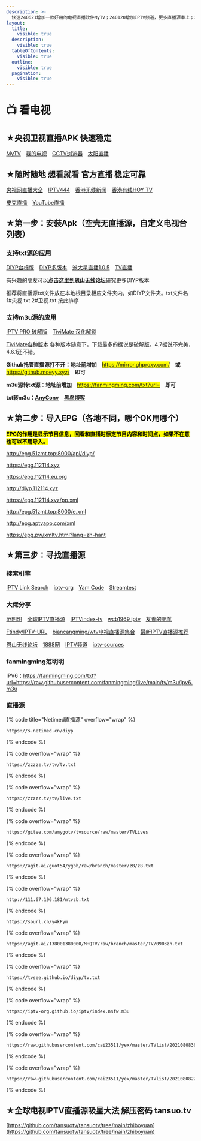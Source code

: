 ```yaml
---
description: >-
  快速240621增加一款好用的电视直播软件MyTV；240120增加IPTV频道，更多直播源奉上；240119增加两个央视卫视直播APK，适合不好折腾的朋友使用。
layout:
  title:
    visible: true
  description:
    visible: true
  tableOfContents:
    visible: true
  outline:
    visible: true
  pagination:
    visible: true
---
```


# 📺 看电视

## ★央视卫视直播APK 快速稳定

[MyTV](https://github.com/yaoxieyoulei/mytv-android)　[我的电视](https://github.com/lizongying/my-tv)　[CCTV浏览器](https://github.com/Eanya-Tonic/CCTV\_Viewer)　[太阳直播](https://tansuo.lanzoue.com/iwCRt241sdze)

## ★随时随地 想看就看 官方直播 稳定可靠

[央视网直播大全](https://tv.cctv.com/live)　[IPTV444](https://www.iptv444.com)　[香港无线新闻](https://news.tvb.com/tc/live/83)　[香港有线HOY TV](https://hoy.tv/live?channel\_no=77)

[皮克直播](https://piko.live/c/news)　[YouTube直播](https://www.youtube.com/results?search\_query=%E6%96%B0%E9%97%BB+%E7%9B%B4%E6%92%AD\&sp=EgJAAQ%253D%253D)

## ★第一步：安装Apk（空壳无直播源，自定义电视台列表）

### 支持txt源的应用

[DIYP台标版](https://tansuo.lanzoub.com/izIp40ve9ing)　[DIYP多版本](https://sharerw.lanzoui.com/b0aevufxe)　[派大星直播1.0.5](https://tansuo.lanzouo.com/ilBOj1kywj2j)　[TV直播](https://tansuo.lanzoub.com/iTGGy0qbhc7e)

有兴趣的朋友可以[**点击这里到恩山无线论坛**](https://www.right.com.cn/forum/thread-8280295-1-1.html)研究更多DIYP版本

推荐将直播源txt文件放在本地根目录相应文件夹内，如DIYP文件夹。txt文件名 1#央视.txt 2#卫视.txt 按此排序

### 支持m3u源的应用

[IPTV PRO 破解版](https://www.423down.com/9788.html)　[TiviMate 汉化解锁](https://tansuo.lanzoub.com/iCe7L0z3vweb)

[TiviMate各种版本](https://appel-hh.de/index.php?dir=apk/TiviMate/) 各种版本随意下，下载最多的据说是破解版。4.7据说不完美，4.6.1还不错。

**Github托管直播源打不开：地址前增加**　<mark style="color:red;">https://mirror.ghproxy.com/</mark>　**或**　<mark style="color:red;">https://github.moeyy.xyz/</mark>　**即可**

**m3u源转txt源：地址前增加**　<mark style="color:red;">https://fanmingming.com/txt?url=</mark>　**即可**

**txt转m3u：**[**AnyConv**](https://anyconv.com/txt-to-m3u-converter/)　[**黑鸟博客**](https://guihet.com/tvlistconvert.html)

## ★第二步：导入EPG（各地不同，哪个OK用哪个）

<mark style="background-color:yellow;">**EPG的作用是显示节目信息，回看和直播时标定节目内容和时间点，如果不在意也可以不用导入。**</mark>

http://epg.51zmt.top:8000/api/diyp/

https://epg.112114.xyz

https://epg.112114.eu.org

http://diyp.112114.xyz

https://epg.112114.xyz/pp.xml

http://epg.51zmt.top:8000/e.xml

http://epg.aptvapp.com/xml

https://epg.pw/xmltv.html?lang=zh-hant

## ★第三步：寻找直播源

### 搜索引擎

[IPTV Link Search](https://www.foodieguide.com/iptvsearch/)　[iptv-org](https://iptv-org.github.io/)　[Yam Code](https://www.yamcode.com/trending)　[Streamtest](https://streamtest.in/logs)

### 大佬分享

[范明明](https://github.com/fanmingming/live)　[全球IPTV直播源](https://github.com/iptv-org/iptv)　[IPTVindex-tv](https://github.com/tansuotv/IPTVindex/tree/main/tv)　[wcb1969 iptv](https://github.com/wcb1969/iptv)　[友善的肥羊](https://github.com/22705/IPTV-2/tree/main)

[Ftindy/IPTV-URL](https://github.com/Ftindy/IPTV-URL)　[biancangming/wtv电视直播源集合](https://github.com/biancangming/wtv)　[最新IPTV直播源推荐](https://github.com/biancangming/wtv/wiki/%E6%9C%80%E6%96%B0IPTV%E7%9B%B4%E6%92%AD%E6%BA%90m3u8%E4%B8%8B%E8%BD%BD%EF%BC%8C%E7%94%B5%E8%A7%86%E7%9B%B4%E6%92%AD%E7%BD%91%E7%AB%99%E6%8E%A8%E8%8D%90)

[恩山无线论坛](https://www.right.com.cn/forum/forum-182-1.html)　[1888网](https://www.yibababa.com/vod)　[IPTV频道](https://m3u.vodtv.cn/)　[iptv-sources](https://m3u.ibert.me/)

### fanmingming范明明

IPV6：https://fanmingming.com/txt?url=https://raw.githubusercontent.com/fanmingming/live/main/tv/m3u/ipv6.m3u

### 直播源

{% code title="Netimed直播源" overflow="wrap" %}
```
https://s.netimed.cn/diyp
```
{% endcode %}

{% code overflow="wrap" %}
```
https://zzzzz.tv/tv/tv.txt
```
{% endcode %}

{% code overflow="wrap" %}
```
https://zzzzz.tv/tv/live.txt
```
{% endcode %}

{% code overflow="wrap" %}
```
https://gitee.com/amygotv/tvsource/raw/master/TVLives
```
{% endcode %}

{% code overflow="wrap" %}
```
https://agit.ai/guot54/ygbh/raw/branch/master/zB/zB.txt
```
{% endcode %}

{% code overflow="wrap" %}
```
http://111.67.196.181/mtvzb.txt
```
{% endcode %}

```
https://sourl.cn/y4kFym
```

{% code overflow="wrap" %}
```
https://agit.ai/138001380000/MHQTV/raw/branch/master/TV/0903zh.txt
```
{% endcode %}

{% code overflow="wrap" %}
```
https://tvsee.github.io/diyp/tv.txt
```
{% endcode %}

{% code overflow="wrap" %}
```
https://iptv-org.github.io/iptv/index.nsfw.m3u
```
{% endcode %}

{% code overflow="wrap" %}
```
https://raw.githubusercontent.com/cai23511/yex/master/TVlist/20210808384.m3u
```
{% endcode %}

{% code overflow="wrap" %}
```
https://raw.githubusercontent.com/cai23511/yex/master/TVlist/20210808226.m3u
```
{% endcode %}

## ★全球电视IPTV直播源吸星大法 解压密码 tansuo.tv

[https://github.com/tansuotv/tansuotv/tree/main/zhiboyuan](https://github.com/tansuotv/tansuotv/tree/main/zhiboyuan)
